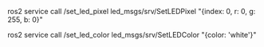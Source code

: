 ros2 service call /set_led_pixel led_msgs/srv/SetLEDPixel "{index: 0, r: 0, g: 255, b: 0}"

ros2 service call /set_led_color led_msgs/srv/SetLEDColor "{color: 'white'}"